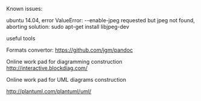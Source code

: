 Known issues:

ubuntu 14.04, error  ValueError: --enable-jpeg requested but jpeg not found, aborting
solution: sudo apt-get install libjpeg-dev


useful tools 

Formats convertor:  https://github.com/jgm/pandoc

Online work pad for diagramming construction
http://interactive.blockdiag.com/

Online work pad for UML diagrams construction

http://plantuml.com/plantuml/uml/
